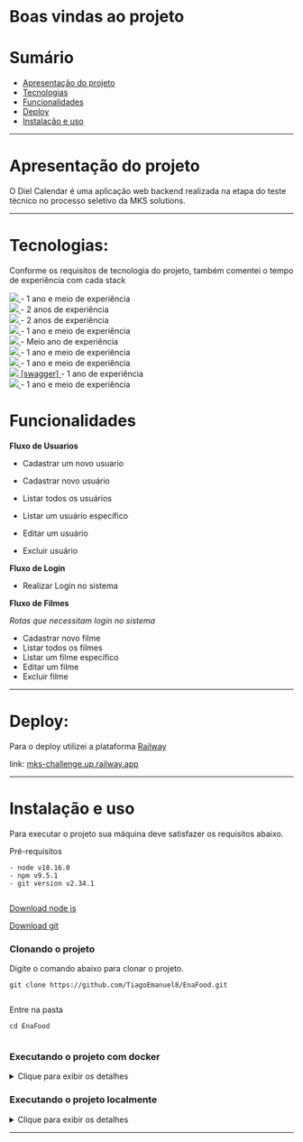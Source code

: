 
# Boas vindas ao projeto

# Sumário

- [Apresentação do projeto](#apresentação-do-projeto)
- [Tecnologias](#tecnologias)
- [Funcionalidades](#funcionalidades)
- [Deploy](#deploy)
- [Instalação e uso](#instalação-e-uso)

---

#  Apresentação do projeto
O Diel Calendar é uma aplicação web backend realizada na etapa do teste técnico no processo seletivo da MKS solutions.

---

# Tecnologias:
Conforme os requisitos de tecnologia do projeto, também comentei o tempo de experiência com cada stack

<div>
  <a href="https://www.typescriptlang.org/">
    <img src="https://img.shields.io/badge/typescript-339933?style=for-the-badge&logo=typescript&color=gray" />
  </a> - 1 ano e meio de experiência
 </div>
 <div>
  <a href="https://javascript.info/">
    <img src="https://img.shields.io/badge/javascript-339933?style=for-the-badge&logo=javascript&color=gray" />
  </a> - 2 anos de experiência
  </div>
   <div>
  <a href="https://docs.npmjs.com/">
    <img src="https://img.shields.io/badge/Node.js-339933?style=for-the-badge&logo=nodedotjs&color=gray" />
  </a> - 2 anos de experiência
 </div>
  <div>
  <a href="https://nestjs.com/">
    <img src="https://img.shields.io/badge/nest-339933?style=for-the-badge&logo=nestjs&color=gray" /> 
  </a> - 1 ano e meio de experiência
   </div>
  <a href="https://typeorm.io/">
    <img src="https://img.shields.io/badge/typeorm-339933?style=for-the-badge&logo=typeorm&color=gray" />
  </a> - Meio ano de experiência
   </div>
   <div>
   <a href="https://www.postgresql.org">
    <img src="https://img.shields.io/badge/postgresql-339933?style=for-the-badge&logo=postgresql&color=gray" />
  </a> - 1 ano e meio de experiência
  </div>
   <div>
   <a href="https://redis.io/">
    <img src="https://img.shields.io/badge/redis-339933?style=for-the-badge&logo=redis&color=gray" />
  </a> - 1 ano e meio de experiência
  </div>
  <div>
  <a href="https://swagger.io/">
    <img src=" https://img.shields.io/badge/swagger-339933?style=for-the-badge&logo=swagger&color=gray" />  [swagger]
  </a> - 1 ano  de experiência
  </div>
  <div>
  <a href="https://www.docker.com/">
    <img src="https://img.shields.io/badge/docker-339933?style=for-the-badge&logo=docker&color=gray" />
  </a> - 1 ano e meio de experiência
</div>


# Funcionalidades

**Fluxo de Usuarios**
- Cadastrar um novo usuario

- Cadastrar novo usuário
- Listar todos os usuários
- Listar um usuário específico
- Editar um usuário
- Excluir usuário


**Fluxo de Login**
- Realizar Login no sistema

**Fluxo de Filmes**

*Rotas que necessitam login no sistema*

- Cadastrar novo filme
- Listar todos os filmes
- Listar um filme específico
- Editar um filme
- Excluir filme


---
# Deploy:
Para o deploy utilizei a plataforma [Railway](https://railway.app/)

link:
[mks-challenge.up.railway.app](https://mks-challenge.up.railway.app/)

---
# Instalação e uso

Para executar o projeto sua máquina deve satisfazer os requisitos abaixo.  
  
Pré-requisitos  
  
```  
- node v18.16.0  
- npm v9.5.1  
- git version v2.34.1  
  
```  
  
[Download node js](https://nodejs.org/en/)  
  
[Download git](https://git-scm.com/book/en/v2/Getting-Started-Installing-Git)  
  
### Clonando o projeto  
  
Digite o comando abaixo para clonar o projeto.  
  
```  
git clone https://github.com/TiagoEmanuel8/EnaFood.git
  
```  
  
Entre na pasta  
  
```  
cd EnaFood
  
```  
### Executando o projeto com **docker**

<details>

<summary>Clique para exibir os detalhes</summary>


### Execute o comando abaixo para iniciar o docker  
  
```  
docker-compose up -d
```  
### Execute o projeto  
  em ambos os terminais digite
```  
npm start  
```  
ou
```  
npm run nodemon  
```  

### Caso queira parar a execução do docker use o comando
  
```  
docker-compose down --rmi local --volumes --remove-orphans
```  

</details>

### Executando o projeto **localmente**

<details>

<summary>Clique para exibir os detalhes</summary>
  
### Instale as dependências  
  
```  
npm install  
```  
### Execute o projeto  
  
```  
npm start  
```  
ou
``` 
npm run nodemon  
``` 
</details>

---
